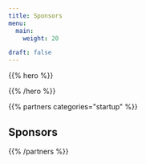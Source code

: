 ```yaml
---
title: Sponsors
menu:
  main:
    weight: 20

draft: false
---
```


{{% hero %}}


{{% /hero %}}


<!-- Parteners list -->

<!-- {{% partners categories="platinium,gold,startup,soutien,communautes" %}} -->
{{% partners categories="startup" %}}
## Sponsors
{{% /partners %}}
